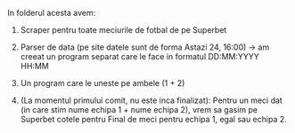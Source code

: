 In folderul acesta avem:

1. Scraper pentru toate meciurile de fotbal de pe Superbet
2. Parser de data (pe site datele sunt de forma Astazi 24, 16:00) -> am creeat un program separat care le face in formatul DD:MM:YYYY HH:MM

3. Un program care le uneste pe ambele (1 + 2)
4. (La momentul primului comit, nu este inca finalizat): Pentru un meci dat (in care stim nume echipa 1 + nume echipa 2), vrem sa gasim pe Superbet cotele pentru Final de meci pentru echipa 1, egal sau echipa 2.
